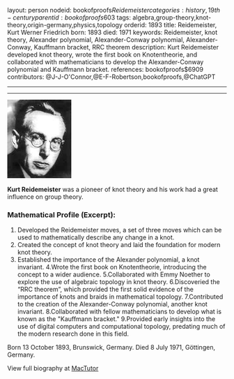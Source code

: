 layout: person
nodeid: bookofproofs$Reidemeister
categories: history,19th-century
parentid: bookofproofs$603
tags: algebra,group-theory,knot-theory,origin-germany,physics,topology
orderid: 1893
title: Reidemeister, Kurt Werner Friedrich
born: 1893
died: 1971
keywords: Reidemeister, knot theory, Alexander polynomial, Alexander-Conway polynomial, Alexander-Conway, Kauffmann bracket, RRC theorem
description: Kurt Reidemeister developed knot theory, wrote the first book on Knotentheorie, and collaborated with mathematicians to develop the Alexander-Conway polynomial and Kauffmann bracket.
references: bookofproofs$6909
contributors: @J-J-O'Connor,@E-F-Robertson,bookofproofs,@ChatGPT

---



---

![Reidemeister.jpg](https://github.com/bookofproofs/bookofproofs.github.io/blob/main/_sources/_assets/images/portraits/Reidemeister.jpg?raw=true)

**Kurt Reidemeister** was a pioneer of knot theory and his work had a great influence on group theory.

### Mathematical Profile (Excerpt):
1. Developed the Reidemeister moves, a set of three moves which can be used to mathematically describe any change in a knot.
2. Created the concept of knot theory and laid the foundation for modern knot theory.
3. Established the importance of the Alexander polynomial, a knot invariant. 
4.Wrote the first book on Knotentheorie, introducing the concept to a wider audience.
5.Collaborated with Emmy Noether to explore the use of algebraic topology in knot theory.
6.Discoveried the “RRC theorem”, which provided the first solid evidence of the importance of knots and braids in mathematical topology.
7.Contributed to the creation of the Alexander-Conway polynomial, another knot invariant. 
8.Collaborated with fellow mathematicians to develop what is known as the "Kauffmann bracket." 
9.Provided early insights into the use of digital computers and computational topology, predating much of the modern research done in this field.

Born 13 October 1893, Brunswick, Germany. Died 8 July 1971, Göttingen, Germany.

View full biography at [MacTutor](https://mathshistory.st-andrews.ac.uk/Biographies/Reidemeister/)
